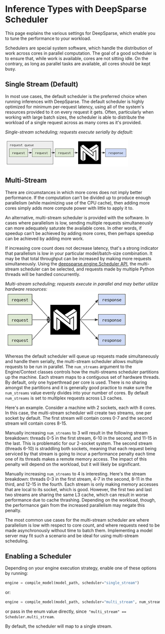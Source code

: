 # Inference Types with DeepSparse Scheduler

This page explains the various settings for DeepSparse, which enable you to tune the performance to your workload.

Schedulers are special system software, which handle the distribution of work across cores in parallel computation.
The goal of a good scheduler is to ensure that, while work is available, cores are not sitting idle.
On the contrary, as long as parallel tasks are available, all cores should be kept busy.

## Single Stream (Default)
In most use cases, the default scheduler is the preferred choice when running inferences with DeepSparse.
The default scheduler is highly optimized for minimum per-request latency, using all of the system's resources provided to it on every request it gets.
Often, particularly when working with large batch sizes, the scheduler is able to distribute the workload of a single request across as many cores as it's provided.

*Single-stream scheduling; requests execute serially by default:*

<img src="https://raw.githubusercontent.com/neuralmagic/deepsparse/main/docs/source/single-stream.png" alt="single stream diagram" />

## Multi-Stream

There are circumstances in which more cores does not imply better performance. If the computation can't be divided up to produce enough parallelism (while maximizing use of the CPU cache), then adding more cores simply adds more compute power with little to apply it to.

An alternative, multi-stream scheduler is provided with the software. In cases where parallelism is low, sending multiple requests simultaneously can more adequately saturate the available cores. In other words, if speedup can't be achieved by adding more cores, then perhaps speedup can be achieved by adding more work.

If increasing core count does not decrease latency, that's a strong indicator that parallelism is low in your particular model/batch-size combination. It may be that total throughput can be increased by making more requests simultaneously. Using the [deepsparse.engine.Scheduler API,](https://docs.neuralmagic.com/deepsparse/api/deepsparse.html) the multi-stream scheduler can be selected, and requests made by multiple Python threads will be handled concurrently.

*Multi-stream scheduling; requests execute in parallel and may better utilize hardware resources:*
<img src="https://raw.githubusercontent.com/neuralmagic/deepsparse/main/docs/source/multi-stream.png" alt="multi stream diagram" />



Whereas the default scheduler will queue up requests made simultaneously and handle them serially, the multi-stream scheduler allows multiple requests to be run in parallel. The `num_streams` argument to the Engine/Context classes controls how the multi-streams scheduler partitions up the machine. Each stream maps to a contiguous set of hardware threads. By default, only one hyperthread per core is used. There is no sharing amongst the partitions and it is generally good practice to make sure the `num_streams` value evenly divides into your number of cores. By default `num_streams` is set to multiplex requests across L3 caches.

Here's an example. Consider a machine with 2 sockets, each with 8 cores. In this case, the multi-stream scheduler will create two streams, one per socket by default. The first stream will contain cores 0-7 and the second stream will contain cores 8-15.

Manually increasing `num_streams` to 3 will result in the following stream breakdown: threads 0-5 in the first stream, 6-10 in the second, and 11-15 in the last. This is problematic for our 2-socket system. The second stream (threads 6-10) is straddling both sockets, meaning that each request being serviced by that stream is going to incur a performance penalty each time one of its threads makes a remote memory access. The impact of this penalty will depend on the workload, but it will likely be significant.

Manually increasing `num_streams` to 4 is interesting. Here's the stream breakdown: threads 0-3 in the first stream, 4-7 in the second, 8-11 in the third, and 12-15 in the fourth. Each stream is only making memory accesses that are local to its socket, which is good. However, the first two and last two streams are sharing the same L3 cache, which can result in worse performance due to cache thrashing. Depending on the workload, though, the performance gain from the increased parallelism may negate this penalty.

The most common use cases for the multi-stream scheduler are where parallelism is low with respect to core count, and where requests need to be made asynchronously without time to batch them. Implementing a model server may fit such a scenario and be ideal for using multi-stream scheduling.

## Enabling a Scheduler

Depending on your engine execution strategy, enable one of these options by running:

```python
engine = compile_model(model_path, scheduler="single_stream")
```

or:

```python
engine = compile_model(model_path, scheduler="multi_stream", num_streams=None) # None is the default
```

or pass in the enum value directly, since` "multi_stream" == Scheduler.multi_stream`.

By default, the scheduler will map to a single stream.
